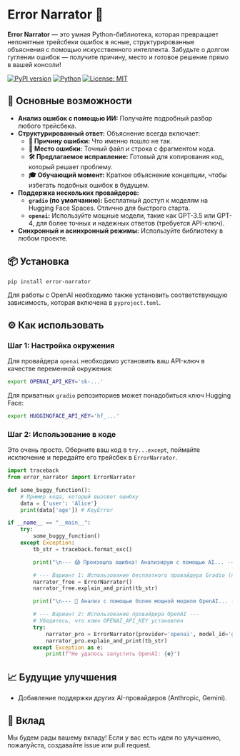 # Error Narrator 🤖

**Error Narrator** — это умная Python-библиотека, которая превращает непонятные трейсбеки ошибок в ясные, структурированные объяснения с помощью искусственного интеллекта. Забудьте о долгом гуглении ошибок — получите причину, место и готовое решение прямо в вашей консоли!

[![PyPI version](https://badge.fury.io/py/error-narrator.svg)](https://badge.fury.io/py/error-narrator)
[![Python](https://img.shields.io/badge/Python-3.8%2B-blue.svg)](https://www.python.org/downloads/)
[![License: MIT](https://img.shields.io/badge/License-MIT-yellow.svg)](https.github.com/Zahabsbs/error-narrator/blob/main/LICENSE)

## 🚀 Основные возможности

- **Анализ ошибок с помощью ИИ:** Получайте подробный разбор любого трейсбека.
- **Структурированный ответ:** Объяснение всегда включает:
  - **🎯 Причину ошибки:** Что именно пошло не так.
  - **📍 Место ошибки:** Точный файл и строка с фрагментом кода.
  - **🛠️ Предлагаемое исправление:** Готовый для копирования код, который решает проблему.
  - **🎓 Обучающий момент:** Краткое объяснение концепции, чтобы избегать подобных ошибок в будущем.
- **Поддержка нескольких провайдеров:**
  - **`gradio` (по умолчанию):** Бесплатный доступ к моделям на Hugging Face Spaces. Отлично для быстрого старта.
  - **`openai`:** Используйте мощные модели, такие как GPT-3.5 или GPT-4, для более точных и надежных ответов (требуется API-ключ).
- **Синхронный и асинхронный режимы:** Используйте библиотеку в любом проекте.

## 📦 Установка

```bash
pip install error-narrator
```

Для работы с OpenAI необходимо также установить соответствующую зависимость, которая включена в `pyproject.toml`.

## ⚙️ Как использовать

### Шаг 1: Настройка окружения

Для провайдера `openai` необходимо установить ваш API-ключ в качестве переменной окружения:
```bash
export OPENAI_API_KEY='sk-...'
```
Для приватных `gradio` репозиториев может понадобиться ключ Hugging Face:
```bash
export HUGGINGFACE_API_KEY='hf_...'
```

### Шаг 2: Использование в коде

Это очень просто. Оберните ваш код в `try...except`, поймайте исключение и передайте его трейсбек в `ErrorNarrator`.

```python
import traceback
from error_narrator import ErrorNarrator

def some_buggy_function():
    # Пример кода, который вызовет ошибку
    data = {'user': 'Alice'}
    print(data['age']) # KeyError

if __name__ == "__main__":
    try:
        some_buggy_function()
    except Exception:
        tb_str = traceback.format_exc()

        print("\n--- 😱 Произошла ошибка! Анализирую с помощью AI... ---\n")

        # --- Вариант 1: Использование бесплатного провайдера Gradio (по умолчанию) ---
        narrator_free = ErrorNarrator()
        narrator_free.explain_and_print(tb_str)

        print("\n--- 🚀 Анализ с помощью более мощной модели OpenAI... ---\n")

        # --- Вариант 2: Использование провайдера OpenAI ---
        # Убедитесь, что ключ OPENAI_API_KEY установлен
        try:
            narrator_pro = ErrorNarrator(provider='openai', model_id='gpt-3.5-turbo')
            narrator_pro.explain_and_print(tb_str)
        except Exception as e:
            print(f"Не удалось запустить OpenAI: {e}")

```
## 📈 Будущие улучшения

- Добавление поддержки других AI-провайдеров (Anthropic, Gemini).

## 🤝 Вклад

Мы будем рады вашему вкладу! Если у вас есть идеи по улучшению, пожалуйста, создавайте issue или pull request.